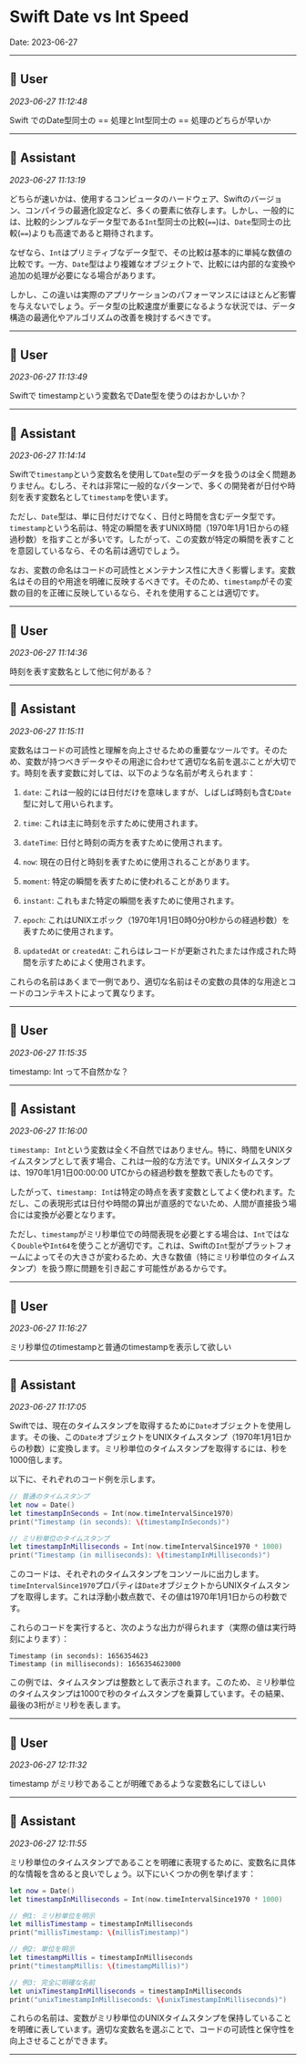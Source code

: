# Swift Date vs Int Speed

Date: 2023-06-27

---

## 👤 User
*2023-06-27 11:12:48*

Swift でのDate型同士の == 処理とInt型同士の == 処理のどちらが早いか

---

## 🤖 Assistant
*2023-06-27 11:13:19*

どちらが速いかは、使用するコンピュータのハードウェア、Swiftのバージョン、コンパイラの最適化設定など、多くの要素に依存します。しかし、一般的には、比較的シンプルなデータ型である`Int`型同士の比較(`==`)は、`Date`型同士の比較(`==`)よりも高速であると期待されます。

なぜなら、`Int`はプリミティブなデータ型で、その比較は基本的に単純な数値の比較です。一方、`Date`型はより複雑なオブジェクトで、比較には内部的な変換や追加の処理が必要になる場合があります。

しかし、この違いは実際のアプリケーションのパフォーマンスにはほとんど影響を与えないでしょう。データ型の比較速度が重要になるような状況では、データ構造の最適化やアルゴリズムの改善を検討するべきです。

---

## 👤 User
*2023-06-27 11:13:49*

Swiftで timestampという変数名でDate型を使うのはおかしいか？

---

## 🤖 Assistant
*2023-06-27 11:14:14*

Swiftで`timestamp`という変数名を使用して`Date`型のデータを扱うのは全く問題ありません。むしろ、それは非常に一般的なパターンで、多くの開発者が日付や時刻を表す変数名として`timestamp`を使います。

ただし、`Date`型は、単に日付だけでなく、日付と時間を含むデータ型です。`timestamp`という名前は、特定の瞬間を表すUNIX時間（1970年1月1日からの経過秒数）を指すことが多いです。したがって、この変数が特定の瞬間を表すことを意図しているなら、その名前は適切でしょう。

なお、変数の命名はコードの可読性とメンテナンス性に大きく影響します。変数名はその目的や用途を明確に反映するべきです。そのため、`timestamp`がその変数の目的を正確に反映しているなら、それを使用することは適切です。

---

## 👤 User
*2023-06-27 11:14:36*

時刻を表す変数名として他に何がある？

---

## 🤖 Assistant
*2023-06-27 11:15:11*

変数名はコードの可読性と理解を向上させるための重要なツールです。そのため、変数が持つべきデータやその用途に合わせて適切な名前を選ぶことが大切です。時刻を表す変数に対しては、以下のような名前が考えられます：

1. `date`: これは一般的には日付だけを意味しますが、しばしば時刻も含む`Date`型に対して用いられます。

2. `time`: これは主に時刻を示すために使用されます。

3. `dateTime`: 日付と時刻の両方を表すために使用されます。

4. `now`: 現在の日付と時刻を表すために使用されることがあります。

5. `moment`: 特定の瞬間を表すために使われることがあります。

6. `instant`: これもまた特定の瞬間を表すために使用されます。

7. `epoch`: これはUNIXエポック（1970年1月1日0時0分0秒からの経過秒数）を表すために使用されます。

8. `updatedAt` or `createdAt`: これらはレコードが更新されたまたは作成された時間を示すためによく使用されます。

これらの名前はあくまで一例であり、適切な名前はその変数の具体的な用途とコードのコンテキストによって異なります。

---

## 👤 User
*2023-06-27 11:15:35*

timestamp: Int って不自然かな？

---

## 🤖 Assistant
*2023-06-27 11:16:00*

`timestamp: Int`という変数は全く不自然ではありません。特に、時間をUNIXタイムスタンプとして表す場合、これは一般的な方法です。UNIXタイムスタンプは、1970年1月1日00:00:00 UTCからの経過秒数を整数で表したものです。

したがって、`timestamp: Int`は特定の時点を表す変数としてよく使われます。ただし、この表現形式は日付や時間の算出が直感的でないため、人間が直接扱う場合には変換が必要となります。

ただし、`timestamp`がミリ秒単位での時間表現を必要とする場合は、`Int`ではなく`Double`や`Int64`を使うことが適切です。これは、Swiftの`Int`型がプラットフォームによってその大きさが変わるため、大きな数値（特にミリ秒単位のタイムスタンプ）を扱う際に問題を引き起こす可能性があるからです。

---

## 👤 User
*2023-06-27 11:16:27*

ミリ秒単位のtimestampと普通のtimestampを表示して欲しい

---

## 🤖 Assistant
*2023-06-27 11:17:05*

Swiftでは、現在のタイムスタンプを取得するために`Date`オブジェクトを使用します。その後、この`Date`オブジェクトをUNIXタイムスタンプ（1970年1月1日からの秒数）に変換します。ミリ秒単位のタイムスタンプを取得するには、秒を1000倍します。

以下に、それぞれのコード例を示します。

```swift
// 普通のタイムスタンプ
let now = Date()
let timestampInSeconds = Int(now.timeIntervalSince1970)
print("Timestamp (in seconds): \(timestampInSeconds)")

// ミリ秒単位のタイムスタンプ
let timestampInMilliseconds = Int(now.timeIntervalSince1970 * 1000)
print("Timestamp (in milliseconds): \(timestampInMilliseconds)")
```

このコードは、それぞれのタイムスタンプをコンソールに出力します。`timeIntervalSince1970`プロパティは`Date`オブジェクトからUNIXタイムスタンプを取得します。これは浮動小数点数で、その値は1970年1月1日からの秒数です。

これらのコードを実行すると、次のような出力が得られます（実際の値は実行時刻によります）：

```
Timestamp (in seconds): 1656354623
Timestamp (in milliseconds): 1656354623000
```

この例では、タイムスタンプは整数として表示されます。このため、ミリ秒単位のタイムスタンプは1000で秒のタイムスタンプを乗算しています。その結果、最後の3桁がミリ秒を表します。

---

## 👤 User
*2023-06-27 12:11:32*

timestamp がミリ秒であることが明確であるような変数名にしてほしい

---

## 🤖 Assistant
*2023-06-27 12:11:55*

ミリ秒単位のタイムスタンプであることを明確に表現するために、変数名に具体的な情報を含めると良いでしょう。以下にいくつかの例を挙げます：

```swift
let now = Date()
let timestampInMilliseconds = Int(now.timeIntervalSince1970 * 1000)

// 例1: ミリ秒単位を明示
let millisTimestamp = timestampInMilliseconds
print("millisTimestamp: \(millisTimestamp)")

// 例2: 単位を明示
let timestampMillis = timestampInMilliseconds
print("timestampMillis: \(timestampMillis)")

// 例3: 完全に明確な名前
let unixTimestampInMilliseconds = timestampInMilliseconds
print("unixTimestampInMilliseconds: \(unixTimestampInMilliseconds)")
```

これらの名前は、変数がミリ秒単位のUNIXタイムスタンプを保持していることを明確に表しています。適切な変数名を選ぶことで、コードの可読性と保守性を向上させることができます。

---
